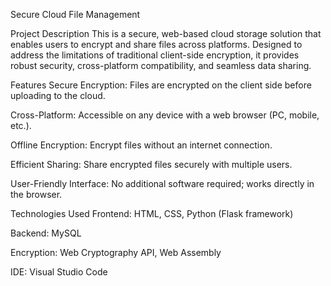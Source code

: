 Secure Cloud File Management

Project Description
This is a secure, web-based cloud storage solution that enables users to encrypt and share files across platforms. Designed to address the limitations of traditional client-side encryption, it provides robust security, cross-platform compatibility, and seamless data sharing.

Features
Secure Encryption: Files are encrypted on the client side before uploading to the cloud.

Cross-Platform: Accessible on any device with a web browser (PC, mobile, etc.).

Offline Encryption: Encrypt files without an internet connection.

Efficient Sharing: Share encrypted files securely with multiple users.

User-Friendly Interface: No additional software required; works directly in the browser.

Technologies Used
Frontend: HTML, CSS, Python (Flask framework)

Backend: MySQL

Encryption: Web Cryptography API, Web Assembly

IDE: Visual Studio Code
